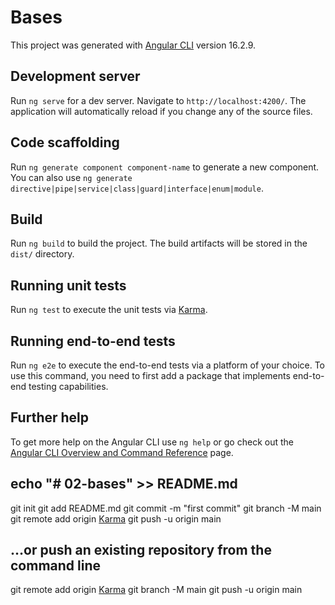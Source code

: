 # Bases

This project was generated with [Angular CLI](https://github.com/angular/angular-cli) version 16.2.9.

## Development server

Run `ng serve` for a dev server. Navigate to `http://localhost:4200/`. The application will automatically reload if you change any of the source files.

## Code scaffolding

Run `ng generate component component-name` to generate a new component. You can also use `ng generate directive|pipe|service|class|guard|interface|enum|module`.

## Build

Run `ng build` to build the project. The build artifacts will be stored in the `dist/` directory.

## Running unit tests

Run `ng test` to execute the unit tests via [Karma](https://karma-runner.github.io).

## Running end-to-end tests

Run `ng e2e` to execute the end-to-end tests via a platform of your choice. To use this command, you need to first add a package that implements end-to-end testing capabilities.

## Further help

To get more help on the Angular CLI use `ng help` or go check out the [Angular CLI Overview and Command Reference](https://angular.io/cli) page.

## echo "# 02-bases" >> README.md
  git init
  git add README.md
  git commit -m "first commit"
  git branch -M main
  git remote add origin [Karma](https://github.com/SystemGDS/02-bases.git)
  git push -u origin main
## …or push an existing repository from the command line
git remote add origin [Karma](https://github.com/SystemGDS/02-bases.git)
  git branch -M main
  git push -u origin main
